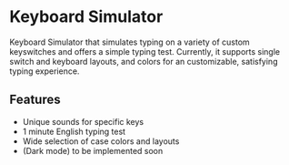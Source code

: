 # Keyboard Simulator
Keyboard Simulator that simulates typing on a variety of custom keyswitches and offers a simple typing test.
Currently, it supports single switch and keyboard layouts, and colors for an customizable, satisfying typing experience.

## Features
- Unique sounds for specific keys
- 1 minute English typing test
- Wide selection of case colors and layouts
- (Dark mode) to be implemented soon 
